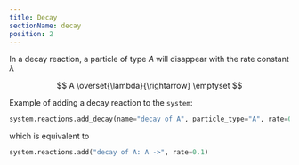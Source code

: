 ```yaml
---
title: Decay
sectionName: decay
position: 2
---
```

In a decay reaction, a particle of type $A$ will disappear with the rate constant $\lambda$

$$ A \overset{\lambda}{\rightarrow} \emptyset $$

Example of adding a decay reaction to the `system`:

```python
system.reactions.add_decay(name="decay of A", particle_type="A", rate=0.1)
```
which is equivalent to
```python
system.reactions.add("decay of A: A ->", rate=0.1)
```
